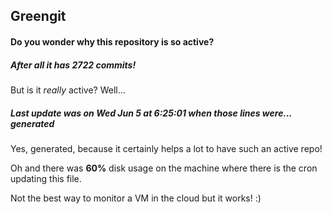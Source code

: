## Greengit

#### Do you wonder why this repository is so active?

##### After all it has 2722 commits!

But is it *really* active? Well...

##### Last update was on Wed Jun 5 at 6:25:01 when those lines were... generated

Yes, generated, because it certainly helps a lot to have such an active repo!

Oh and there was **60%** disk usage on the machine
where there is the cron updating this file.

Not the best way to monitor a VM in the cloud but it works! :)

